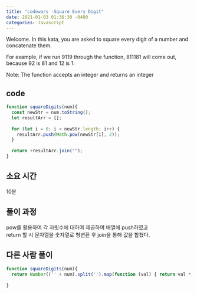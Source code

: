 ```yaml
---
title: "codewars -Square Every Digit"
date: 2021-01-03 01:36:30 -0400
categories: Javascript
---
```


Welcome. In this kata, you are asked to square every digit of a number and concatenate them.<br>

For example, if we run 9119 through the function, 811181 will come out, because 92 is 81 and 12 is 1.<br>

Note: The function accepts an integer and returns an integer<br>

code
---
```js
function squareDigits(num){
  const newStr = num.toString();
  let resultArr = [];
  
  for (let i = 0; i < newStr.length; i++) {
    resultArr.push(Math.pow(newStr[i], 2));
  }
  
  return +resultArr.join("");
}
```

소요 시간
---
10분

풀이 과정
---
pow를 활용하여 각 자릿수에 대하여 제곱하여 배열에 push하였고<br>
return 할 시 문자열을 숫자열로 형변환 후 join을 통해 값을 합쳤다.<br>

다른 사람 풀이
---
```js
function squareDigits(num){
  return Number(('' + num).split('').map(function (val) { return val * val;}).join(''));
  
}
```
